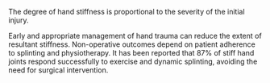 The degree of hand stiffness is proportional to the severity of the initial injury.

Early and appropriate management of hand trauma can reduce the extent of resultant stiffness. Non-operative outcomes depend on patient adherence to splinting and physiotherapy. It has been reported that 87% of stiff hand joints respond successfully to exercise and dynamic splinting, avoiding the need for surgical intervention.